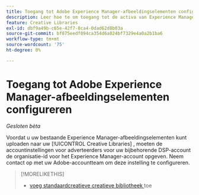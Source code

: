 ```yaml
---
title: Toegang tot Adobe Experience Manager-afbeeldingselementen configureren
description: Leer hoe te om toegang tot de activa van Experience Manager te vormen in  [!DNL Creative].
feature: Creative Libraries
exl-id: dbf9a49b-c65e-42f7-8ca4-0dad62d8b03a
source-git-commit: bf075eedf094ca354d6a024bf7329e4a0a2b1ba6
workflow-type: tm+mt
source-wordcount: '75'
ht-degree: 0%

---
```


# Toegang tot Adobe Experience Manager-afbeeldingselementen configureren

*Gesloten bèta*

<!-- Is this relevant only to standard creatives? If so, then move into Standard Creatives chapter instead of at the top, where it is now -->

Voordat u uw bestaande Experience Manager-afbeeldingselementen kunt uploaden naar uw [!UICONTROL Creative Libraries] , moeten de accountinstellingen voor adverteerders voor uw bijbehorende DSP-account de organisatie-id voor het Experience Manager-account opgeven. Neem contact op met uw Adobe-accountteam om deze instelling te configureren.

>[!MORELIKETHIS]
>
>* [ voeg standaardcreatieve creatieve bibliotheek ](creative-add-standard.md) toe
